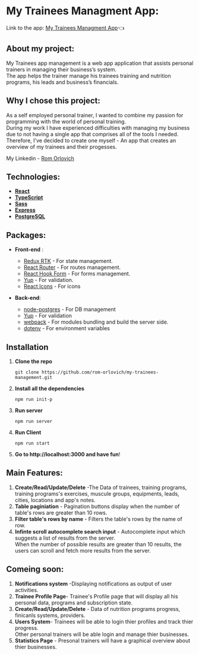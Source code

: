 # My Trainees Managment App:
Link to the app: [My Trainees Managment App](https://my-trainees-managment.herokuapp.com):point_left:

## About my project:

My Trainees app management is a web app application that assists
personal trainers in managing their business’s system.
\
The app helps the trainer manage his trainees training and nutrition programs, his leads and business’s financials.

## Why I chose this project:
As a self employed personal trainer, I wanted to combine my passion for programming with the world of personal training.
\
During my work I have experienced difficulties with managing my business due to not having a single app that comprises all of the tools I needed.
\
Therefore, I've decided to create one myself - An app that creates an overview of my trainees and their progesses.

My Linkedin - [Rom Orlovich](https://www.linkedin.com/in/rom-orlovich/)

## Technologies:

- **[React](https://reactjs.org/)**
- **[TypeScript](https://www.typescriptlang.org/)**
- **[Sass](https://www.npmjs.com/package/sass)**
- **[Express](https://www.npmjs.com/package/express)**
- **[PostgreSQL](https://www.postgresql.org/)**

## Packages:

- **Front-end** :
    - [Redux RTK](https://www.npmjs.com/package/@reduxjs/toolkit) - For state management.
    - [React Router](https://www.npmjs.com/package/react-router-dom) - For routes management.
    - [React Hook Form](https://www.npmjs.com/package/react-hook-form) - For forms management.
    - [Yup](https://www.npmjs.com/package/yup) - For validation.
    - [React Icons](https://www.npmjs.com/package/react-icons) - For icons

- **Back-end**:
    - [node-postgres](https://www.npmjs.com/package/pg) - For DB management
    - [Yup](https://www.npmjs.com/package/yup) - For validation
    - [webpack](https://www.npmjs.com/package/webpack) - For modules bundling and build the server side.
    - [dotenv](https://www.npmjs.com/package/dotenv) - For environment variables

## Installation
1. **Clone the repo**
   ```
   git clone https://github.com/rom-orlovich/my-trainees-management.git
   ```
2. **Install all the dependencies** 
   ```
   npm run init-p 
   ```
3. **Run server**
   ```
   npm run server
   ```
   
4. **Run Client**
   ```
   npm run start
   ```

5. **Go to http://localhost:3000 and have fun**!

## Main Features:
1. **Create/Read/Update/Delete** -The Data of trainees, training programs, training programs's exercises, muscule groups, equipments, 
leads, cities, locations and app's notes.
2. **Table paginiation** - Pagination buttons display when the number of table's rows are greater than 10 rows.
3. **Filter table's rows by name** - Filters the table's rows by the name of row.  
4. **Infinte scroll autocomplete search input** - Autocomplete input which suggests a list of results from the server. \
 When the number of possible results are greater than 10 results, the users can scroll and fetch more results from the server. 
 
 ## Comeing soon:
 1. **Notifications system** -Displaying notifications as output of user activities.
 2. **Trainee Profile Page**- Trainee's Profile page that will display all his personal data, programs and subscription state.  
 3. **Create/Read/Update/Delete** - Data of nutrition programs progress, finicanls systems, providers.
 4. **Users System**- Trainees will be able to login thier profiles and track thier progress. \
 Other personal trainers will be able login and manage thier businesses.
 5. **Statistics Page** - Presonal trainers will have a graphical overview about thier businesses.


